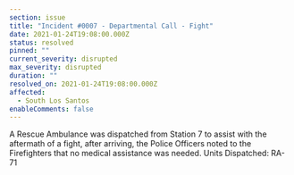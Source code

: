 ```yaml
---
section: issue
title: "Incident #0007 - Departmental Call - Fight"
date: 2021-01-24T19:08:00.000Z
status: resolved
pinned: ""
current_severity: disrupted
max_severity: disrupted
duration: ""
resolved_on: 2021-01-24T19:08:00.000Z
affected:
  - South Los Santos
enableComments: false
---
```

A Rescue Ambulance was dispatched from Station 7 to assist with the aftermath of a fight, after arriving, the Police Officers noted to the Firefighters that no medical assistance was needed.
Units Dispatched: RA-71